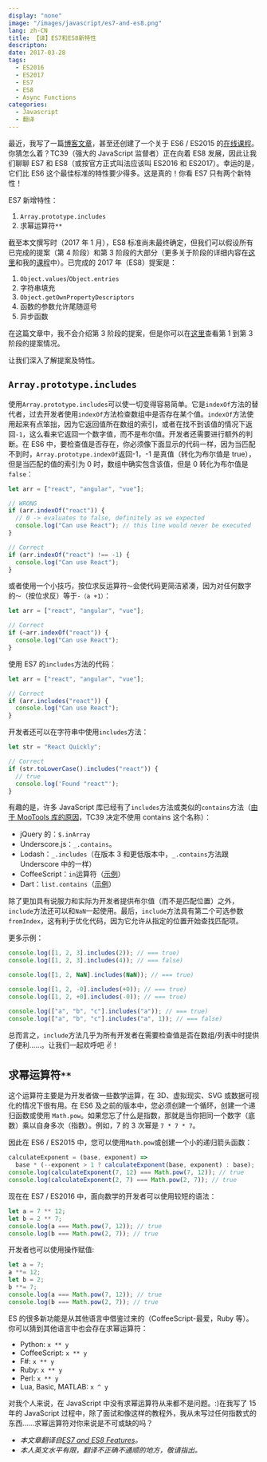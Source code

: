 ```yaml
---
display: "none"
image: "/images/javascript/es7-and-es8.png"
lang: zh-CN
title: 【译】ES7和ES8新特性
descripton:
date: 2017-03-28
tags:
  - ES2016
  - ES2017
  - ES7
  - ES8
  - Async Functions
categories:
  - Javascript
  - 翻译
---
```


最近，我写了一篇[博客文章](https://webapplog.com/es6)，甚至还创建了一个关于 ES6 / ES2015 的[在线课程](https://node.university/p/es6)。你猜怎么着？TC39（强大的 JavaScript 监督者）正在向着 ES8 发展，因此让我们聊聊 ES7 和 ES8（或按官方正式叫法应该叫 ES2016 和 ES2017）。幸运的是，它们比 ES6 这个最佳标准的特性要少得多。这是真的！你看 ES7 只有两个新特性！

ES7 新增特性：

1. `Array.prototype.includes`
2. 求幂运算符`**`

截至本文撰写时（2017 年 1 月），ES8 标准尚未最终确定，但我们可以假设所有已完成的提案（第 4 阶段）和第 3 阶段的大部分（更多关于阶段的详细内容在[这里](https://tc39.github.io/process-document)和我的[课程](https://node.university/p/es6)中）。已完成的 2017 年（ES8）提案是：

1. `Object.values`/`Object.entries`
2. 字符串填充
3. `Object.getOwnPropertyDescriptors`
4. 函数的参数允许尾随逗号
5. 异步函数

在这篇文章中，我不会介绍第 3 阶段的提案，但是你可以在[这里](https://github.com/tc39/proposals/blob/master/README.md)查看第 1 到第 3 阶段的提案情况。

让我们深入了解提案及特性。

## `Array.prototype.includes`

使用`Array.prototype.includes`可以使一切变得容易简单。它是`indexOf`方法的替代者，过去开发者使用`indexOf`方法检查数组中是否存在某个值。`indexOf`方法使用起来有点笨拙，因为它返回值所在数组的索引，或者在找不到该值的情况下返回`-1`，这么看来它返回一个数字值，而不是布尔值。开发者还需要进行额外的判断。在 ES6 中，要检查值是否存在，你必须像下面显示的代码一样，因为当匹配不到时，`Array.prototype.indexOf`返回-1，-1 是真值（转化为布尔值是 true），但是当匹配的值的索引为 0 时，数组中确实包含该值，但是 0 转化为布尔值是`false`：

```js
let arr = ["react", "angular", "vue"];

// WRONG
if (arr.indexOf("react")) {
  // 0 -> evaluates to false, definitely as we expected
  console.log("Can use React"); // this line would never be executed
}

// Correct
if (arr.indexOf("react") !== -1) {
  console.log("Can use React");
}
```

或者使用一个小技巧，按位求反运算符`〜`会使代码更简洁紧凑，因为对任何数字的`〜`（按位求反）等于`-（a +1）`：

```js
let arr = ["react", "angular", "vue"];

// Correct
if (~arr.indexOf("react")) {
  console.log("Can use React");
}
```

使用 ES7 的`includes`方法的代码：

```js
let arr = ["react", "angular", "vue"];

// Correct
if (arr.includes("react")) {
  console.log("Can use React");
}
```

开发者还可以在字符串中使用`includes`方法：

```js
let str = "React Quickly";

// Correct
if (str.toLowerCase().includes("react")) {
  // true
  console.log('Found "react"');
}
```

有趣的是，许多 JavaScript 库已经有了`includes`方法或类似的`contains`方法（[由于 MooTools 库的原因](https://esdiscuss.org/topic/having-a-non-enumerable-array-prototype-contains-may-not-be-web-compatible)，TC39 决定不使用 contains 这个名称）：

- jQuery 的：`$.inArray`
- Underscore.js：`_.contains`。
- Lodash：`_.includes`（在版本 3 和更低版本中，`_.contains`方法跟 Underscore 中的一样）
- CoffeeScript：`in`运算符（[示例](https://bit.ly/2jGxfaL)）
- Dart：`list.contains`（[示例](https://gist.github.com/anonymous/b8e39109e5705a9a0ff7281c1af97195)）

除了更加具有说服力和实际为开发者提供布尔值（而不是匹配位置）之外，`include`方法还可以和`NaN`一起使用。最后，`include`方法具有第二个可选参数`fromIndex`，这有利于优化代码，因为它允许从指定的位置开始查找匹配项。

更多示例：

```js
console.log([1, 2, 3].includes(2)); // === true)
console.log([1, 2, 3].includes(4)); // === false)

console.log([1, 2, NaN].includes(NaN)); // === true)

console.log([1, 2, -0].includes(+0)); // === true)
console.log([1, 2, +0].includes(-0)); // === true)

console.log(["a", "b", "c"].includes("a")); // === true)
console.log(["a", "b", "c"].includes("a", 1)); // === false)
```

总而言之，`include`方法几乎为所有开发者在需要检查值是否在数组/列表中时提供了便利……。让我们一起欢呼吧 ✌️！

## 求幂运算符`**`

这个运算符主要是为开发者做一些数学运算，在 3D、虚拟现实、SVG 或数据可视化的情况下很有用。在 ES6 及之前的版本中，您必须创建一个循环，创建一个递归函数或使用 `Math.pow`。如果您忘了什么是指数，那就是当你把同一个数字（底数）乘以自身多次（指数）。例如，7 的 3 次幂是 `7 * 7 * 7`。

因此在 ES6 / ES2015 中，您可以使用`Math.pow`或创建一个小的递归箭头函数：

```javascript
calculateExponent = (base, exponent) =>
  base * (--exponent > 1 ? calculateExponent(base, exponent) : base);
console.log(calculateExponent(7, 12) === Math.pow(7, 12)); // true
console.log(calculateExponent(2, 7) === Math.pow(2, 7)); // true
```

现在在 ES7 / ES2016 中，面向数学的开发者可以使用较短的语法：

```javascript
let a = 7 ** 12;
let b = 2 ** 7;
console.log(a === Math.pow(7, 12)); // true
console.log(b === Math.pow(2, 7)); // true
```

开发者也可以使用操作赋值:

```javascript
let a = 7;
a **= 12;
let b = 2;
b **= 7;
console.log(a === Math.pow(7, 12)); // true
console.log(b === Math.pow(2, 7)); // true
```

ES 的很多新功能是从其他语言中借鉴过来的（CoffeeScript-最爱，Ruby 等）。你可以猜到其他语言中也会存在求幂运算符：

- Python: `x ** y`
- CoffeeScript: `x ** y`
- F#: `x ** y`
- Ruby: `x ** y`
- Perl: `x ** y`
- Lua, Basic, MATLAB: `x ^ y`

对我个人来说，在 JavaScript 中没有求幂运算符从来都不是问题。:)在我写了 15 年的 JavaScript 过程中，除了面试和像这样的教程外，我从未写过任何指数式的东西……求幂运算符对你来说是不可或缺的吗？

- _本文章翻译自[ES7 and ES8 Features](https://node.university/blog/498412/es7-es8)。_
- _本人英文水平有限，翻译不正确不通顺的地方，敬请指出。_
